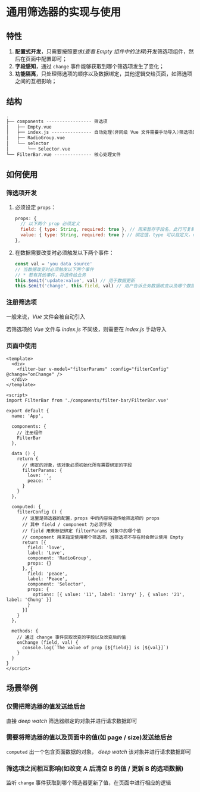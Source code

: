 # 通用筛选器的实现与使用

## 特性

1. **配置式开发**，只需要按照要求(*查看 Empty 组件中的注释*)开发筛选项组件，然后在页面中配置即可；
2. **字段感知**，通过 `change` 事件能够获取到哪个筛选项发生了变化；
3. **功能隔离**，只处理筛选项的顺序以及数据绑定，其他逻辑交给页面，如筛选项之间的互相影响；

## 结构

```c
.
├── components ----------------- 筛选项
│   ├── Empty.vue
│   ├── index.js --------------- 自动处理(非同级 Vue 文件需要手动导入)筛选项的导入导出
│   ├── RadioGroup.vue
│   └── selector
│       └── Selector.vue
└── FilterBar.vue -------------- 核心处理文件
```

## 如何使用

### 筛选项开发

1. 必须设定 `props`：

   ```javascript
   props: {
     // 以下两个 prop 必须定义
     field: { type: String, required: true }, // 用来暂存字段名，此行可复制使用
     value: { type: String, required: true } // 绑定值，type 可以自定义，required 必定为 true
   },
   ```

2. 在数据需要改变时必须触发以下两个事件：

   ```javascript
   const val = 'you data source'
   // 当数据改变时必须触发以下两个事件
   // * 若有其他事件，将透传给业务
   this.$emit('update:value', val) // 用于数据更新
   this.$emit('change', this.field, val) // 用户告诉业务数据改变以及哪个数据改变了
   ```

### 注册筛选项

一般来说，*Vue* 文件会被自动引入

若筛选项的 *Vue* 文件与 *index.js* 不同级，则需要在 *index.js* 手动导入

### 页面中使用

```vue
<template>
  <div>
    <filter-bar v-model="filterParams" :config="filterConfig" @change="onChange" />
  </div>
</template>

<script>
import FilterBar from './components/filter-bar/FilterBar.vue'

export default {
  name: 'App',

  components: {
    // 注册组件
    FilterBar
  },

  data () {
    return {
      // 绑定的对象，该对象必须初始化所有需要绑定的字段
      filterParams: {
        love: '',
        peace: ''
      }
    }
  },

  computed: {
    filterConfig () {
      // 这里是筛选器的配置，props 中的内容将透传给筛选项的 props
      // 其中 field / component 为必须字段
      // field 用来标记绑定 filterParams 对象中的哪个值
      // component 用来指定使用哪个筛选项，当筛选项不存在时会默认使用 Empty
      return [{
        field: 'love',
        label: 'Love',
        component: 'RadioGroup',
        props: {}
      }, {
        field: 'peace',
        label: 'Peace',
        component: 'Selector',
        props: {
          options: [{ value: '11', label: 'Jarry' }, { value: '21', label: 'Chung' }]
        }
      }]
    }
  },

  methods: {
    // 通过 change 事件获取改变的字段以及改变后的值
    onChange (field, val) {
      console.log(`The value of prop [${field}] is [${val}]`)
    }
  }
}
</script>
```

## 场景举例

### 仅需把筛选器的值发送给后台

直接 *deep watch* 筛选器绑定的对象并进行请求数据即可

### 需要将筛选器的值以及页面中的值(如 page / size)发送给后台

`computed` 出一个包含页面数据的对象， *deep watch* 该对象并进行请求数据即可

### 筛选项之间相互影响(如改变 A 后清空 B 的值 / 更新 B 的选项数据)

监听 `change` 事件获取到哪个筛选器更新了值，在页面中进行相应的逻辑 
